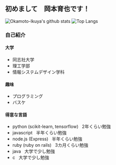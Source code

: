 ## 初めまして　岡本育也です！

![Okamoto-Ikuya's github stats](https://github-readme-stats.vercel.app/api?username=oi198&show_icons=true&theme=dark)
![Top Langs](https://github-readme-stats.vercel.app/api/top-langs/?username=oi198&theme=dark&langs_count=5)

 
### 自己紹介
 #### 大学
 + 同志社大学<br>
 + 理工学部<br>
 + 情報システムデザイン学科<br>
 
 #### 趣味
 + プログラミング<br>
 + バスケ
 
 #### 得意な言語
 + python (scikit-learn, tensorflow) &nbsp; 2年くらい勉強<br>
 + javascript &nbsp; 半年くらい勉強<br>
 + node.js (Express) &nbsp; 半年くらい勉強<br>
 + ruby (ruby on rails) &nbsp; 3カ月くらい勉強<br>
 + java &nbsp; 大学で少し勉強<br>
 + c &nbsp; 大学で少し勉強<br>
